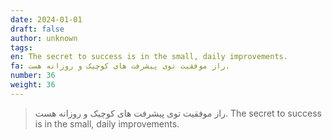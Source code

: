 ```yaml
---
date: 2024-01-01
draft: false
author: unknown
tags: 
en: The secret to success is in the small, daily improvements.
fa: راز موفقیت توی پیشرفت های کوچیک و روزانه هست.
number: 36
weight: 36
---
```

> راز موفقیت توی پیشرفت های کوچیک و روزانه هست.
> The secret to success is in the small, daily improvements.

